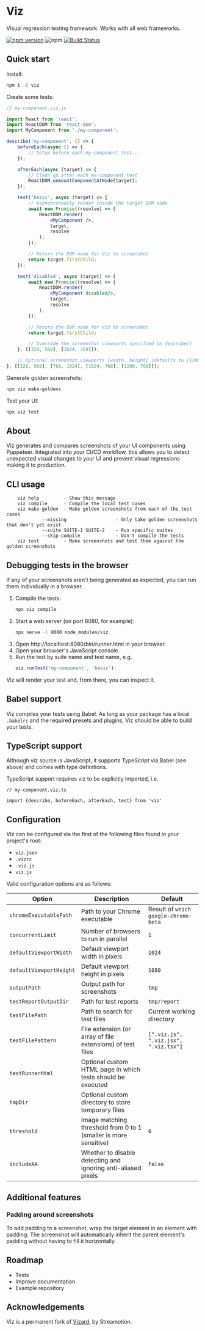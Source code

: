 # Viz

Visual regression testing framework. Works with all web frameworks.

[![npm version](https://img.shields.io/npm/v/viz.svg?style=flat)](https://www.npmjs.com/package/viz)
![npm](https://img.shields.io/npm/dw/viz.svg)
[![Build Status](https://travis-ci.org/steve-taylor/viz.svg?branch=develop)](https://travis-ci.org/steve-taylor/viz)

## Quick start

Install:

```bash
npm i -D viz
```

Create some tests:

```jsx harmony
// my-component.viz.js

import React from 'react';
import ReactDOM from 'react-dom';
import MyComponent from './my-component';

describe('my-component', () => {
    beforeEach(async () => {
        // Setup before each my-component test...
    });

    afterEach(async (target) => {
        // Clean up after each my-component test
        ReactDOM.unmountComponentAtNode(target);
    });

    test('basic', async (target) => {
        // Asynchronously render inside the target DOM node
        await new Promise((resolve) => {
            ReactDOM.render(
                <MyComponent />,
                target,
                resolve
            );
        });

        // Return the DOM node for Viz to screenshot
        return target.firstChild;
    });

    test('disabled', async (target) => {
        await new Promise((resolve) => {
            ReactDOM.render(
                <MyComponent disabled/>,
                target,
                resolve
            );
        });

        // Return the DOM node for Viz to screenshot
        return target.firstChild;

        // Override the screenshot viewports specified in describe()
    }, [[320, 568], [1024, 768]]);

    // Optional screenshot viewports [width, height] (defaults to [1280, 1024])
}, [[320, 568], [768, 1024], [1024, 768], [1280, 768]]);
```

Generate golden screenshots:

```bash
npx viz make-goldens
```

Test your UI:

```bash
npx viz test
```

## About

Viz generates and compares screenshots of your UI components using Puppeteer.
Integrated into your CI/CD workflow, this allows you to detect unexpected
visual changes to your UI and prevent visual regressions making it to
production.

## CLI usage

```
    viz help         - Show this message
    viz compile      - Compile the local test cases
    viz make-golden  - Make golden screenshots from each of the test cases
             --missing                  - Only take golden screenshots that don't yet exist
             --suite SUITE-1 SUITE-2    - Run specific suites
             --skip-compile             - Don't compile the tests
    viz test         - Make screenshots and test them against the golden screenshots
```

## Debugging tests in the browser

If any of your screenshots aren't being generated as expected, you can run them
individually in a browser.

1. Compile the tests:
   ```bash
   npx viz compile
   ```
2. Start a web server (on port 8080, for example):
   ```bash
   npx serve -l 8080 node_modules/viz
   ```
3. Open http://localhost:8080/bin/runner.html in your browser.
4. Open your browser's JavaScript console.
5. Run the test by suite name and test name, e.g.
   ```js
   viz.runTest('my-component', 'basic');
   ```

Viz will render your test and, from there, you can inspect it.

## Babel support

Viz compiles your tests using Babel. As long as your package has a local
`.babelrc` and the required presets and plugins, Viz should be able to build
your tests.

## TypeScript support

Although viz source is JavaScript, it supports TypeScript via Babel (see above)
and comes with type definitions.

TypeScript support requires viz to be explicitly imported, i.e.

```tsx
// my-component.viz.ts

import {describe, beforeEach, afterEach, test} from 'viz'
```

## Configuration

Viz can be configured via the first of the following files found in your
project's root:

* `viz.json`
* `.vizrc`
* `.viz.js`
* `viz.js`

Valid configuration options are as follows:

| Option                  | Description                                                      | Default                               |
|-------------------------|------------------------------------------------------------------|---------------------------------------|
| `chromeExecutablePath`  | Path to your Chrome executable                                   | Result of `which google-chrome-beta`  |
| `concurrentLimit`       | Number of browsers to run in parallel                            | `1`                                   |
| `defaultViewportWidth`  | Default viewport width in pixels                                 | `1024`                                |
| `defaultViewportHeight` | Default viewport height in pixels                                | `1080`                                |
| `outputPath`            | Output path for screenshots                                      | `tmp`                                 |
| `testReportOutputDir`   | Path for test reports                                            | `tmp/report`                          |
| `testFilePath`          | Path to search for test files                                    | Current working directory             |
| `testFilePattern`       | File extension (or array of file extensions) of test files       | `[".viz.js", ".viz.jsx", ".viz.tsx"]` |
| `testRunnerHtml`        | Optional custom HTML page in which tests should be executed      |                                       |
| `tmpDir`                | Optional custom directory to store temporary files               |                                       |
| `threshold`             | Image matching threshold from 0 to 1 (smaller is more sensitive) | `0`                                   |
| `includeAA`             | Whether to disable detecting and ignoring anti-aliased pixels    | `false`                               |

## Additional features

### Padding around screenshots

To add padding to a screenshot, wrap the target element in an element with
padding. The screenshot will automatically inherit the parent element's
padding without having to fill it horizontally.

## Roadmap

* Tests
* Improve documentation
* Example repository

## Acknowledgements

Viz is a permanent fork of [Vizard](https://github.com/streamotion/vizard), by Streamotion.
